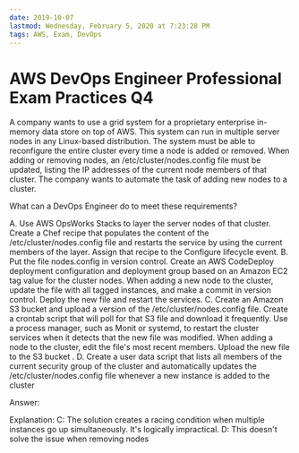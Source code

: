 ```yaml
---
date: 2019-10-07
lastmod: Wednesday, February 5, 2020 at 7:23:28 PM
tags: AWS, Exam, DevOps
---
```

# AWS DevOps Engineer Professional Exam Practices Q4

A company wants to use a grid system for a proprietary enterprise in-memory data store on top of AWS. This system can run in multiple server nodes in any Linux-based distribution. The system must be able to reconfigure the entire cluster every time a node is added or removed. When adding or removing nodes, an /etc/cluster/nodes.config file must be updated, listing the IP addresses of the current node members of that cluster. The company wants to automate the task of adding new nodes to a cluster.

What can a DevOps Engineer do to meet these requirements?

A. Use AWS OpsWorks Stacks to layer the server nodes of that cluster. Create a Chef recipe that populates the content of the /etc/cluster/nodes.config file and restarts the service by using the current members of the layer. Assign that recipe to the Configure lifecycle event.
B. Put the file nodes.config in version control. Create an AWS CodeDeploy deployment configuration and deployment group based on an Amazon EC2 tag value for the cluster nodes. When adding a new node to the cluster, update the file with all tagged instances, and make a commit in version control. Deploy the new file and restart the services.
C. Create an Amazon S3 bucket and upload a version of the /etc/cluster/nodes.config file. Create a crontab script that will poll for that S3 file and download it frequently. Use a process manager, such as Monit or systemd, to restart the cluster services when it detects that the new file was modified. When adding a node to the cluster, edit the file's most recent members. Upload the new file to the S3 bucket .
D. Create a user data script that lists all members of the current security group of the cluster and automatically updates the /etc/cluster/nodes.config file whenever a new instance is added to the cluster

Answer:

Explanation:
C: The solution creates a racing condition when multiple instances go up simultaneously. It's logically impractical.
D: This doesn't solve the issue when removing nodes
